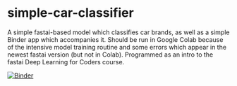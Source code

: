 # simple-car-classifier
 A simple fastai-based model which classifies car brands, as well as a simple Binder  app which accompanies it.
 Should be run in Google Colab because of the intensive model training routine and some errors which appear in the newest fastai version (but not in Colab).
 Programmed as an intro to the fastai Deep Learning for Coders course.

[![Binder](https://mybinder.org/badge_logo.svg)](https://mybinder.org/v2/gh/ilbagov/simple-car-classifier/main?filepath=%2Fvoila%2Frender%2Fapp.ipynb)

